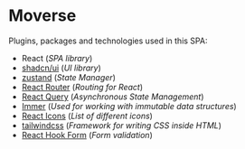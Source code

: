 # Moverse

Plugins, packages and technologies used in this SPA:
- React (*SPA library*)
- [shadcn/ui](https://ui.shadcn.com) (*UI library*)
- [zustand](https://github.com/pmndrs/zustand.git) (*State Manager*)
- [React Router](https://reactrouter.com/en/main) (*Routing for React*)
- [React Query](https://tanstack.com/query/latest/) (*Asynchronous State Management*)
- [Immer](https://immerjs.github.io/immer/) (*Used for working with immutable data structures*)
- [React Icons](https://react-icons.github.io/react-icons/) (*List of different icons*)
- [tailwindcss](https://tailwindcss.com/) (*Framework for writing CSS inside HTML*)
- [React Hook Form](https://react-hook-form.com/) (*Form validation*)
